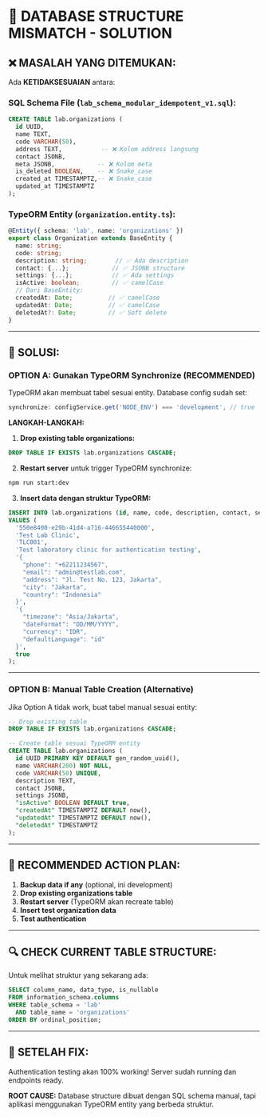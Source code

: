 # 🚨 DATABASE STRUCTURE MISMATCH - SOLUTION

## ❌ MASALAH YANG DITEMUKAN:

Ada **KETIDAKSESUAIAN** antara:

### **SQL Schema File (`lab_schema_modular_idempotent_v1.sql`):**
```sql
CREATE TABLE lab.organizations (
  id UUID,
  name TEXT,
  code VARCHAR(50),
  address TEXT,           -- ❌ Kolom address langsung
  contact JSONB,
  meta JSONB,            -- ❌ Kolom meta 
  is_deleted BOOLEAN,    -- ❌ Snake_case
  created_at TIMESTAMPTZ,-- ❌ Snake_case
  updated_at TIMESTAMPTZ
);
```

### **TypeORM Entity (`organization.entity.ts`):**
```typescript
@Entity({ schema: 'lab', name: 'organizations' })
export class Organization extends BaseEntity {
  name: string;
  code: string;
  description: string;        // ✅ Ada description
  contact: {...};            // ✅ JSONB structure
  settings: {...};           // ✅ Ada settings
  isActive: boolean;         // ✅ camelCase
  // Dari BaseEntity:
  createdAt: Date;          // ✅ camelCase
  updatedAt: Date;          // ✅ camelCase
  deletedAt?: Date;         // ✅ Soft delete
}
```

---

## 🔧 SOLUSI:

### **OPTION A: Gunakan TypeORM Synchronize (RECOMMENDED)**

TypeORM akan membuat tabel sesuai entity. Database config sudah set:
```typescript
synchronize: configService.get('NODE_ENV') === 'development', // true
```

**LANGKAH-LANGKAH:**

1. **Drop existing table organizations:**
```sql
DROP TABLE IF EXISTS lab.organizations CASCADE;
```

2. **Restart server** untuk trigger TypeORM synchronize:
```bash
npm run start:dev
```

3. **Insert data dengan struktur TypeORM:**
```sql
INSERT INTO lab.organizations (id, name, code, description, contact, settings, "isActive")
VALUES (
  '550e8400-e29b-41d4-a716-446655440000',
  'Test Lab Clinic',
  'TLC001',
  'Test laboratory clinic for authentication testing',
  '{
    "phone": "+62211234567",
    "email": "admin@testlab.com",
    "address": "Jl. Test No. 123, Jakarta",
    "city": "Jakarta",
    "country": "Indonesia"
  }',
  '{
    "timezone": "Asia/Jakarta",
    "dateFormat": "DD/MM/YYYY",
    "currency": "IDR",
    "defaultLanguage": "id"
  }',
  true
);
```

---

### **OPTION B: Manual Table Creation (Alternative)**

Jika Option A tidak work, buat tabel manual sesuai entity:

```sql
-- Drop existing table
DROP TABLE IF EXISTS lab.organizations CASCADE;

-- Create table sesuai TypeORM entity
CREATE TABLE lab.organizations (
  id UUID PRIMARY KEY DEFAULT gen_random_uuid(),
  name VARCHAR(200) NOT NULL,
  code VARCHAR(50) UNIQUE,
  description TEXT,
  contact JSONB,
  settings JSONB,
  "isActive" BOOLEAN DEFAULT true,
  "createdAt" TIMESTAMPTZ DEFAULT now(),
  "updatedAt" TIMESTAMPTZ DEFAULT now(),
  "deletedAt" TIMESTAMPTZ
);
```

---

## 🎯 RECOMMENDED ACTION PLAN:

1. **Backup data if any** (optional, ini development)
2. **Drop existing organizations table**
3. **Restart server** (TypeORM akan recreate table)
4. **Insert test organization data**
5. **Test authentication**

---

## 🔍 CHECK CURRENT TABLE STRUCTURE:

Untuk melihat struktur yang sekarang ada:

```sql
SELECT column_name, data_type, is_nullable 
FROM information_schema.columns 
WHERE table_schema = 'lab' 
  AND table_name = 'organizations'
ORDER BY ordinal_position;
```

---

## 🚀 SETELAH FIX:

Authentication testing akan 100% working! Server sudah running dan endpoints ready.

**ROOT CAUSE:** Database structure dibuat dengan SQL schema manual, tapi aplikasi menggunakan TypeORM entity yang berbeda struktur.